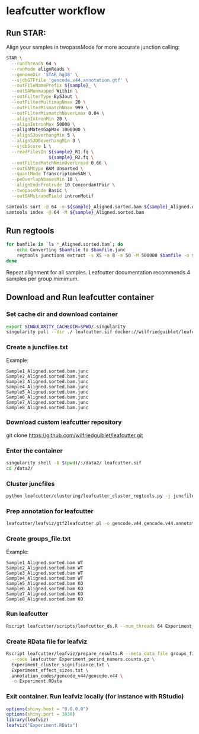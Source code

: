# leafcutter workflow

## Run STAR:

Align your samples in twopassMode for more accurate junction calling:

```bash
STAR \
  --runThreadN 64 \
  --runMode alignReads \
  --genomeDir 'STAR_hg38' \
  --sjdbGTFfile 'gencode.v44.annotation.gtf' \
  --outFileNamePrefix ${sample}_ \
  --outSAMunmapped Within \
  --outFilterType BySJout \
  --outFilterMultimapNmax 20 \
  --outFilterMismatchNmax 999 \
  --outFilterMismatchNoverLmax 0.04 \
  --alignIntronMin 20 \
  --alignIntronMax 50000 \ 
  --alignMatesGapMax 1000000 \
  --alignSJoverhangMin 5 \
  --alignSJDBoverhangMin 3 \
  --sjdbScore 1 \
  --readFilesIn ${sample}_R1.fq \
                ${sample}_R2.fq \
  --outFilterMatchNminOverLread 0.66 \
  --outSAMtype BAM Unsorted \
  --quantMode TranscriptomeSAM \
  --peOverlapNbasesMin 10 \
  --alignEndsProtrude 10 ConcordantPair \
  --twopassMode Basic \
  --outSAMstrandField intronMotif 

samtools sort -@ 64 -o ${sample}_Aligned.sorted.bam ${sample}_Aligned.out.bam
samtools index -@ 64 -M ${sample}_Aligned.sorted.bam 

```


## Run regtools


```bash
for bamfile in `ls *_Aligned.sorted.bam`; do
    echo Converting $bamfile to $bamfile.junc
    regtools junctions extract -s XS -a 8 -m 50 -M 500000 $bamfile -o $bamfile.junc
done
```

Repeat alignment for all samples. Leafcutter documentation recommends 4 samples per group mimimum.

## Download and Run leafcutter container

### Set cache dir and download container

```bash
export SINGULARITY_CACHEDIR=$PWD/.singularity
singularity pull --dir ./ leafcutter.sif docker://wilfriedguiblet/leafcutter:v0.1
```

### Create a juncfiles.txt

Example:

```
Sample1_Aligned.sorted.bam.junc
Sample2_Aligned.sorted.bam.junc
Sample3_Aligned.sorted.bam.junc
Sample4_Aligned.sorted.bam.junc
Sample5_Aligned.sorted.bam.junc
Sample6_Aligned.sorted.bam.junc
Sample7_Aligned.sorted.bam.junc
Sample8_Aligned.sorted.bam.junc
```

### Download custom leafcutter repository

git clone https://github.com/wilfriedguiblet/leafcutter.git


### Enter the container

```bash
singularity shell -B $(pwd)/:/data2/ leafcutter.sif
cd /data2/
```

### Cluster juncfiles

```bash
python leafcutter/clustering/leafcutter_cluster_regtools.py -j juncfiles.txt -m 50 -o Experiment -l 500000
```

### Prep annotation for leafcutter

```bash
leafcutter/leafviz/gtf2leafcutter.pl -o gencode.v44 gencode.v44.annotation.gtf
```


### Create groups_file.txt

Example:

```
Sample1_Aligned.sorted.bam WT
Sample2_Aligned.sorted.bam WT
Sample3_Aligned.sorted.bam WT
Sample4_Aligned.sorted.bam WT
Sample5_Aligned.sorted.bam KO
Sample6_Aligned.sorted.bam KO
Sample7_Aligned.sorted.bam KO
Sample8_Aligned.sorted.bam KO
```

### Run leafcutter

```bash
Rscript leafcutter/scripts/leafcutter_ds.R --num_threads 64 Experiment_perind_numers.counts.gz groups_file.txt --min_samples_per_intron 4 --min_samples_per_group 4 -o Experiment
```

### Create RData file for leafviz

```bash
Rscript leafcutter/leafviz/prepare_results.R --meta_data_file groups_file.txt \
  --code leafcutter Experiment_perind_numers.counts.gz \
  Experiment_cluster_significance.txt \
  Experiment_effect_sizes.txt \
  annotation_codes/gencode_v44/gencode.v44 \
  -o Experiment.RData
```

### Exit container. Run leafviz locally (for instance with RStudio)

```r
options(shiny.host = "0.0.0.0")
options(shiny.port = 3838)
library(leafviz)
leafviz("Experiment.RData")
```






